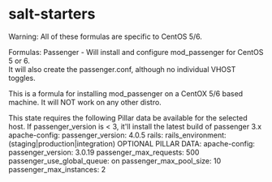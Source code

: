 salt-starters
=============

Warning: All of these formulas are specific to CentOS 5/6.   

Formulas:
Passenger - Will install and configure mod_passenger for CentOS 5 or 6.  
	It will also create the passenger.conf, although no individual VHOST toggles.

This is a formula for installing mod_passenger on a CentOX 5/6 based machine.
It will NOT work on any other distro. 

This state requires the following Pillar data be available for the selected host.
If passenger_version is < 3, it'll install the latest build of passenger 3.x
apache-config:
  passenger_version: 4.0.5
rails:
  rails_environment: (staging|production|integration)
OPTIONAL PILLAR DATA:
apache-config:
  passenger_version: 3.0.19
  passenger_max_requests:  500
  passenger_use_global_queue: on
  passenger_max_pool_size:  10
  passenger_max_instances:  2


